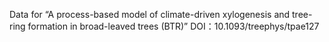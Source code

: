 Data for “A process-based model of climate-driven xylogenesis and tree-ring formation in broad-leaved trees (BTR)”
DOI：10.1093/treephys/tpae127
